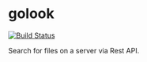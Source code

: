 # golook

[![Build Status](https://travis-ci.org/ottenwbe/golook.svg?branch=development)](https://travis-ci.org/ottenwbe/golook)

Search for files on a server via Rest API.
